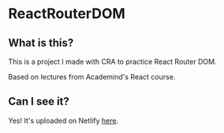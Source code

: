 # ReactRouterDOM

## What is this?

This is a project I made with CRA to practice React Router DOM.

Based on lectures from Academind's React course.

## Can I see it?

Yes! It's uploaded on Netlify [here](https://react-router-9.netlify.app/).
